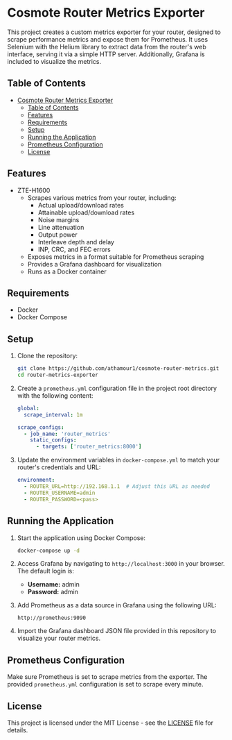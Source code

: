 # Cosmote Router Metrics Exporter

This project creates a custom metrics exporter for your router, designed to scrape performance metrics and expose them for Prometheus. It uses Selenium with the Helium library to extract data from the router's web interface, serving it via a simple HTTP server. Additionally, Grafana is included to visualize the metrics.

## Table of Contents

- [Cosmote Router Metrics Exporter](#cosmote-router-metrics-exporter)
  - [Table of Contents](#table-of-contents)
  - [Features](#features)
  - [Requirements](#requirements)
  - [Setup](#setup)
  - [Running the Application](#running-the-application)
  - [Prometheus Configuration](#prometheus-configuration)
  - [License](#license)

## Features
- ZTE-H1600
  - Scrapes various metrics from your router, including:
    - Actual upload/download rates
    - Attainable upload/download rates
    - Noise margins
    - Line attenuation
    - Output power
    - Interleave depth and delay
    - INP, CRC, and FEC errors
  - Exposes metrics in a format suitable for Prometheus scraping
  - Provides a Grafana dashboard for visualization
  - Runs as a Docker container

## Requirements

- Docker
- Docker Compose

## Setup

1. Clone the repository:
   ```bash
   git clone https://github.com/athamour1/cosmote-router-metrics.git
   cd router-metrics-exporter
   ```

2. Create a `prometheus.yml` configuration file in the project root directory with the following content:

   ```yaml
   global:
     scrape_interval: 1m

   scrape_configs:
     - job_name: 'router_metrics'
       static_configs:
         - targets: ['router_metrics:8000']
   ```

3. Update the environment variables in `docker-compose.yml` to match your router's credentials and URL:
   ```yaml
   environment:
     - ROUTER_URL=http://192.168.1.1  # Adjust this URL as needed
     - ROUTER_USERNAME=admin
     - ROUTER_PASSWORD=<pass>
   ```

## Running the Application

1. Start the application using Docker Compose:
   ```bash
   docker-compose up -d
   ```

2. Access Grafana by navigating to `http://localhost:3000` in your browser. The default login is:
   - **Username:** admin
   - **Password:** admin

3. Add Prometheus as a data source in Grafana using the following URL:
   ```
   http://prometheus:9090
   ```

4. Import the Grafana dashboard JSON file provided in this repository to visualize your router metrics.

## Prometheus Configuration

Make sure Prometheus is set to scrape metrics from the exporter. The provided `prometheus.yml` configuration is set to scrape every minute.

## License

This project is licensed under the MIT License - see the [LICENSE](LICENSE) file for details.